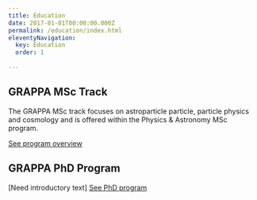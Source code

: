 ```yaml
---
title: Education
date: 2017-01-01T00:00:00.000Z
permalink: /education/index.html
eleventyNavigation:
  key: Education
  order: 1
  
---
```

## GRAPPA MSc Track

The GRAPPA MSc track focuses on astroparticle particle, particle physics and cosmology and is offered within the Physics & Astronomy MSc program.

[See program overview](/msc/)

## GRAPPA PhD Program
[Need introductory text]
[See PhD program](phd/)
